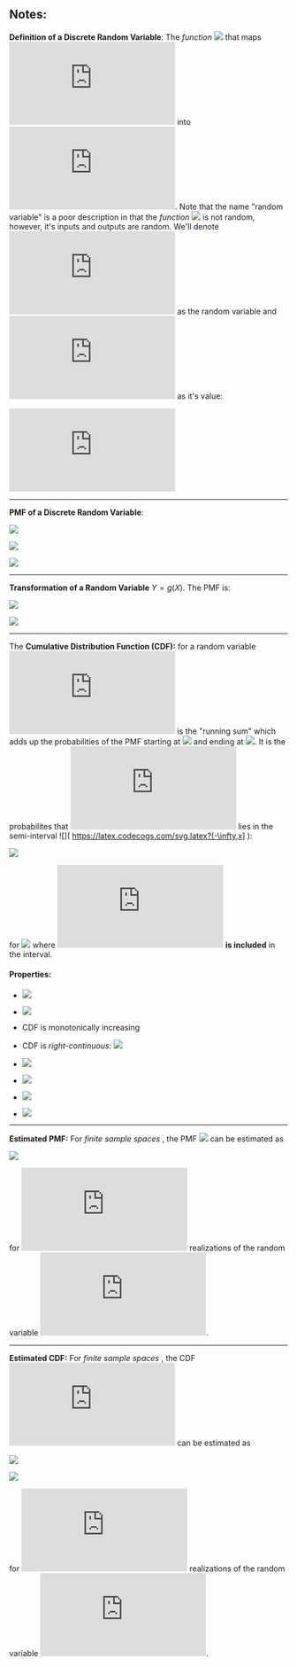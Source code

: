 ## Notes:

**Definition of a Discrete Random Variable**: The _function_ ![](https://latex.codecogs.com/svg.latex?X(\cdot)) that maps ![](https://latex.codecogs.com/svg.latex?S) into ![](https://latex.codecogs.com/svg.latex?S_X). Note that the name "random variable" is a poor description in that the _function_ ![](https://latex.codecogs.com/svg.latex?X(\cdot)) is not random, however, it's inputs and outputs are random. We'll denote ![](https://latex.codecogs.com/svg.latex?X) as the random variable and ![](https://latex.codecogs.com/svg.latex?x_i) as it's value:

![](https://latex.codecogs.com/svg.latex?X(s_i)%20=%20x_i)

***
**PMF of a Discrete Random Variable**:

![](https://latex.codecogs.com/svg.latex?p_X[x_i]%20=%20P[X(s)%20=%20x_i])

![](https://latex.codecogs.com/svg.latex?p_X[x_i]%20=%20P[\{s_j:%20X(s_j)%20=%20x_i\}])

![](https://latex.codecogs.com/svg.latex?p_X[x_i]%20=%20\sum_{\{j:X(s_j)=x_i\}}{P[\{s_j\}]})

***
**Transformation of a Random Variable** $Y=g(X)$. The PMF is:

![](https://latex.codecogs.com/svg.latex?p_Y[y_i]%20=%20P[g(x_j)%20=%20y_i])

![](https://latex.codecogs.com/svg.latex?p_Y[y_i]%20=%20\sum_{\{j:g(x_j)=y_i\}}{p_X[x_j]})

***
The **Cumulative Distribution Function (CDF):** for a random variable ![](https://latex.codecogs.com/svg.latex?X) is the "running sum" which adds up the probabilities of the PMF starting at ![](https://latex.codecogs.com/svg.latex?-\infty) and ending at ![](https://latex.codecogs.com/svg.latex?\infty). It is the probabilites that ![](https://latex.codecogs.com/svg.latex?X) lies in the semi-interval ![]( https://latex.codecogs.com/svg.latex?(-\infty,x] ):

![](https://latex.codecogs.com/svg.latex?F_X(x)%20=%20P[X\leq%20x])

for ![](https://latex.codecogs.com/svg.latex?-\infty%20%3C%20x%20%3C%20\infty) where ![](https://latex.codecogs.com/svg.latex?X=x) **is included** in the interval.

#### Properties:

- ![](https://latex.codecogs.com/svg.latex?p_X[x]%20=%20F_X(x^+)%20-%20F_X(x^-))

- ![](https://latex.codecogs.com/svg.latex?F_X(x)\in%20[0,1])

- CDF is monotonically increasing

- CDF is _right-continuous:_ ![](https://latex.codecogs.com/svg.latex?\lim\limits_{x\rightarrow%20x^+}{F_X(x)}%20=%20F_X(x_0)) 

- ![](https://latex.codecogs.com/svg.latex?P[a%3CX\leq%20b]%20=%20F_X(b^+)%20-%20F_X(a^+))

- ![](https://latex.codecogs.com/svg.latex?P[a\leq%20X\leq%20b]%20=%20F_X(b^+)%20-%20F_X(a^-))

- ![](https://latex.codecogs.com/svg.latex?\lim\limits_{x\rightarrow%20-\infty}{F_X(x)}%20=%200)

- ![](https://latex.codecogs.com/svg.latex?\lim\limits_{x\rightarrow%20\infty}{F_X(x)}%20=%201)

***
**Estimated PMF:** For _finite sample spaces_ , the PMF ![](https://latex.codecogs.com/svg.latex?p_X[k]%20=%20P[X=k]) can be estimated as 

![](https://latex.codecogs.com/svg.latex?\hat%20p_X[k]%20=%20\frac{\text{Number%20of%20outcomes%20equal%20to%20}%20k}{M})

for ![](https://latex.codecogs.com/svg.latex?M) realizations of the random variable ![](https://latex.codecogs.com/svg.latex?X). 

***
**Estimated CDF:** For _finite sample spaces_ , the CDF ![](https://latex.codecogs.com/svg.latex?F_X(x)) can be estimated as

![](https://latex.codecogs.com/svg.latex?\hat%20F_X(x)%20=%20\sum_{\{k:k\leq%20x\}}\hat%20p_X[k])

![](https://latex.codecogs.com/svg.latex?\hat%20F_X(x)%20=%20\frac{\text{Number%20of%20outcomes%20}%20\leq%20x}{M})

for ![](https://latex.codecogs.com/svg.latex?M) realizations of the random variable ![](https://latex.codecogs.com/svg.latex?X). 
